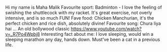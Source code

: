 Hi my name is Maha Malik
Favourite sport: Badminton - I love the feeling of swishing the shuttlecock with my racket. It's great exercise, not overly intensive, and is so much FUN!
Fave food: Chicken Manchurian, it's the perfect chicken and rice dish, absolutely divine!
Favourite song: Chura liya hai ... An old bollywood classic https://www.youtube.com/watch?v=_R7Po4Wpbj8
Interesting fact about me: I love sleeping, would win a sleeping marathon any day, hands down. Must've been a cat in a previous life.
